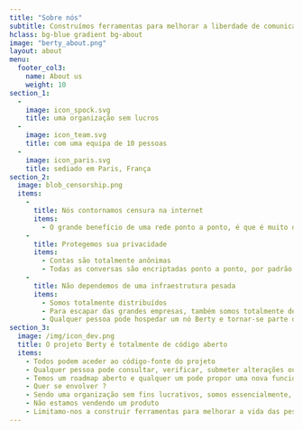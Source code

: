 ```yaml
---
title: "Sobre nós"
subtitle: Construímos ferramentas para melhorar a liberdade de comunicação
hclass: bg-blue gradient bg-about
image: "berty_about.png"
layout: about
menu:
  footer_col3:
    name: About us
    weight: 10
section_1:
  - 
    image: icon_spock.svg
    title: uma organização sem lucros
  - 
    image: icon_team.svg
    title: com uma equipa de 10 pessoas
  - 
    image: icon_paris.svg
    title: sediado em Paris, França
section_2:
  image: blob_censorship.png
  items:
    - 
      title: Nós contornamos censura na internet
      items:
        - O grande benefício de uma rede ponto a ponto, é que é muito difícil prevenir que ela se espalhe
    - 
      title: Protegemos sua privacidade
      items:
        - Contas são totalmente anônimas
        - Todas as conversas são encriptadas ponto a ponto, por padrão
    - 
      title: Não dependemos de uma infraestrutura pesada
      items:
        - Somos totalmente distribuídos
        - Para escapar das grandes empresas, também somos totalmente descentralizados
        - Qualquer pessoa pode hospedar um nó Berty e tornar-se parte da Rede Berty
section_3:
  image: /img/icon_dev.png
  title: O projeto Berty é totalmente de código aberto
  items:
    - Todos podem aceder ao código-fonte do projeto
    - Qualquer pessoa pode consultar, verificar, submeter alterações ou melhorias, relatar um erro, realizar uma auditoria de segurança...
    - Temos um roadmap aberto e qualquer um pode propor uma nova funcionalidade
    - Quer se envolver ?
    - Sendo uma organização sem fins lucrativos, somos essencialmente, incapazes de obter lucros
    - Não estamos vendendo um produto
    - Limitamo-nos a construir ferramentas para melhorar a vida das pessoas
---
```



